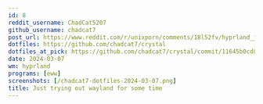 ```yaml
---
id: 8
reddit_username: ChadCat5207
github_username: chadcat7
post_url: https://www.reddit.com/r/unixporn/comments/18l52fv/hyprland_just_trying_out_wayland_for_some_time/
dotfiles: https://github.com/chadcat7/crystal
dotfiles_at_pick: https://github.com/chadcat7/crystal/commit/11645b0cd8ec1a1d677a2a2637722ebf292a5f71
date: 2024-03-07
wm: hyprland
programs: [eww]
screenshots: [/chadcat7-dotfiles-2024-03-07.png]
title: Just trying out wayland for some time
---
```

